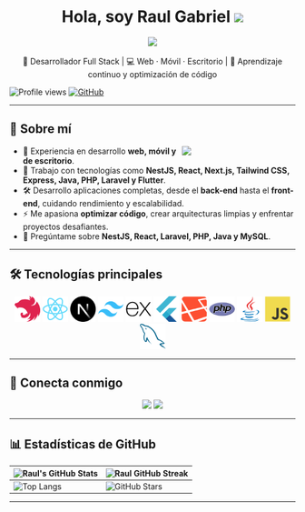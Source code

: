 <h1 align="center"> Hola, soy Raul Gabriel <img src="https://raw.githubusercontent.com/MartinHeinz/MartinHeinz/master/wave.gif" width="30px"> </h1>

<p align="center">
  <a href="https://github.com/DenverCoder1/readme-typing-svg">
    <img src="https://readme-typing-svg.herokuapp.com?font=IBM+Plex+Sans&color=F72EE2&size=25&lines=¡Bienvenido+a+mi+GitHub!;Desarrollador+Full+Stack;Apasionado+por+la+tecnología+y+el+código" />
  </a>
</p>

<p align="center">
    🚀 Desarrollador Full Stack | 💻 Web · Móvil · Escritorio | 🌱 Aprendizaje continuo y optimización de código
</p>

![Profile views](https://visitor-badge.laobi.icu/badge?page_id=RaulGabriel.RaulGabriel)
[![GitHub](https://img.shields.io/github/followers/RaulGabriel?label=Follow&style=social)](https://github.com/RaulGabriel)

---

<h2> 🚀 Sobre mí </h2>

<p align="center">
   <img align="right" src="https://media.giphy.com/media/M9gbBd9nbDrOTu1Mqx/giphy.gif" width="200px">
</p>

- 🌱 Experiencia en desarrollo **web, móvil y de escritorio**.  
- 💼 Trabajo con tecnologías como **NestJS, React, Next.js, Tailwind CSS, Express, Java, PHP, Laravel y Flutter**.  
- 🛠 Desarrollo aplicaciones completas, desde el **back-end** hasta el **front-end**, cuidando rendimiento y escalabilidad.  
- ⚡ Me apasiona **optimizar código**, crear arquitecturas limpias y enfrentar proyectos desafiantes.  
- 💬 Pregúntame sobre **NestJS, React, Laravel, PHP, Java y MySQL**.  

---

<h2> 🛠 Tecnologías principales </h2>

<p align="center">
<a href="#"><img width="45px" src="https://raw.githubusercontent.com/devicons/devicon/master/icons/nestjs/nestjs-plain.svg" title="NestJS"></a>
<a href="#"><img width="45px" src="https://raw.githubusercontent.com/devicons/devicon/master/icons/react/react-original.svg" title="React"></a>
<a href="#"><img width="45px" src="https://raw.githubusercontent.com/devicons/devicon/master/icons/nextjs/nextjs-original.svg" title="Next.js"></a>
<a href="#"><img width="45px" src="https://raw.githubusercontent.com/devicons/devicon/master/icons/tailwindcss/tailwindcss-plain.svg" title="Tailwind CSS"></a>
<a href="#"><img width="45px" src="https://raw.githubusercontent.com/devicons/devicon/master/icons/express/express-original.svg" title="Express"></a>
<a href="#"><img width="45px" src="https://raw.githubusercontent.com/devicons/devicon/master/icons/flutter/flutter-original.svg" title="Flutter"></a>
<a href="#"><img width="45px" src="https://raw.githubusercontent.com/devicons/devicon/master/icons/laravel/laravel-plain.svg" title="Laravel"></a>
<a href="#"><img width="45px" src="https://raw.githubusercontent.com/devicons/devicon/master/icons/php/php-original.svg" title="PHP"></a>
<a href="#"><img width="45px" src="https://raw.githubusercontent.com/devicons/devicon/master/icons/java/java-original.svg" title="Java"></a>
<a href="#"><img width="45px" src="https://raw.githubusercontent.com/devicons/devicon/master/icons/javascript/javascript-original.svg" title="JavaScript"></a>
<a href="#"><img width="45px" src="https://raw.githubusercontent.com/devicons/devicon/master/icons/mysql/mysql-original.svg" title="MySQL"></a>
</p>

---

<h2> 🤝 Conecta conmigo </h2>

<p align="center">
<a href="https://www.linkedin.com/in/tu-linkedin" target="_blank"><img width="40px" src="https://raw.githubusercontent.com/rahulbanerjee26/githubAboutMeGenerator/main/icons/linked-in-alt.svg"/></a>
<a href="https://github.com/RaulGabriel" target="_blank"><img width="40px" src="https://raw.githubusercontent.com/rahulbanerjee26/githubAboutMeGenerator/main/icons/github.svg"/></a>
</p>

---

<h2> 📊 Estadísticas de GitHub </h2>

| ![Raul's GitHub Stats](https://github-readme-stats.vercel.app/api?username=RaulGabriel&show_icons=true&theme=tokyonight) | ![Raul GitHub Streak](https://github-readme-streak-stats.herokuapp.com/?user=RaulGabriel&theme=tokyonight) |
| --- | --- |
| ![Top Langs](https://github-readme-stats.vercel.app/api/top-langs/?username=RaulGabriel&theme=tokyonight) | ![GitHub Stars](https://github-readme-stats.vercel.app/api?username=RaulGabriel&show_icons=true&locale=en&count_private=true&hide_rank=true&custom_title=My%20GitHub%20Stats&disable_animations=true&theme=tokyonight) |

---
